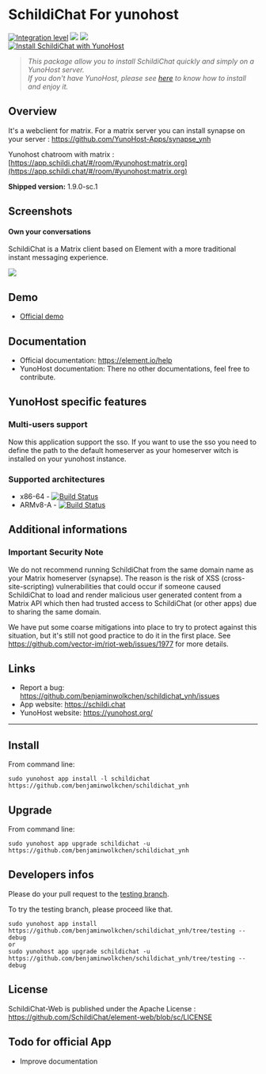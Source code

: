 SchildiChat For yunohost
=================

[![Integration level](https://dash.yunohost.org/integration/schildichat.svg)](https://dash.yunohost.org/appci/app/schildichat) ![](https://ci-apps.yunohost.org/ci/badges/schidichat.status.svg) ![](https://ci-apps.yunohost.org/ci/badges/schildichat.maintain.svg)  
[![Install SchildiChat with YunoHost](https://install-app.yunohost.org/install-with-yunohost.svg)](https://install-app.yunohost.org/?app=schildichat)

> *This package allow you to install SchildiChat quickly and simply on a YunoHost server.  
If you don't have YunoHost, please see [here](https://yunohost.org/#/install) to know how to install and enjoy it.*

Overview
--------

It's a webclient for matrix. For a matrix server you can install synapse on your server : https://github.com/YunoHost-Apps/synapse_ynh

Yunohost chatroom with matrix : [https://app.schildi.chat/#/room/#yunohost:matrix.org](https://app.schildi.chat/#/room/#yunohost:matrix.org)

**Shipped version:** 1.9.0-sc.1

Screenshots
-----------

#### Own your conversations

SchildiChat is a Matrix client based on Element with a more traditional instant messaging experience.

![](https://schildi.chat/desktop/img/2.png)

Demo
----

* [Official demo](https://app.schildi.chat)

Documentation
-------------

 * Official documentation: https://element.io/help
 * YunoHost documentation: There no other documentations, feel free to contribute.

YunoHost specific features
--------------------------

### Multi-users support

Now this application support the sso. If you want to use the sso you need to define the path to the default homeserver as your homeserver witch is installed on your yunohost instance.

### Supported architectures

* x86-64 - [![Build Status](https://ci-apps.yunohost.org/ci/logs/schildichat%20%28Apps%29.svg)](https://ci-apps.yunohost.org/ci/apps/schildichat/)
* ARMv8-A - [![Build Status](https://ci-apps-arm.yunohost.org/ci/logs/schildichat%20%28Apps%29.svg)](https://ci-apps-arm.yunohost.org/ci/apps/schildichat/)

<!--## Limitations

* Any known limitations.-->

Additional informations
-----------------------

### Important Security Note

We do not recommend running SchildiChat from the same domain name as your Matrix
homeserver (synapse).  The reason is the risk of XSS (cross-site-scripting)
vulnerabilities that could occur if someone caused SchildiChat to load and render
malicious user generated content from a Matrix API which then had trusted
access to SchildiChat (or other apps) due to sharing the same domain.

We have put some coarse mitigations into place to try to protect against this
situation, but it's still not good practice to do it in the first place.  See
https://github.com/vector-im/riot-web/issues/1977 for more details.

Links
-----

 * Report a bug: https://github.com/benjaminwolkchen/schildichat_ynh/issues
 * App website: https://schildi.chat
 * YunoHost website: https://yunohost.org/

---

Install
-------

From command line:

`sudo yunohost app install -l schildichat https://github.com/benjaminwolkchen/schildichat_ynh`

Upgrade
-------

From command line:

`sudo yunohost app upgrade schildichat -u https://github.com/benjaminwolkchen/schildichat_ynh`

Developers infos
----------------

Please do your pull request to the [testing branch](https://github.com/benjaminwolkchen/schildichat_ynh/tree/testing).

To try the testing branch, please proceed like that.
```
sudo yunohost app install https://github.com/benjaminwolkchen/schildichat_ynh/tree/testing --debug
or
sudo yunohost app upgrade schildichat -u https://github.com/benjaminwolkchen/schildichat_ynh/tree/testing --debug
```

License
-------

SchildiChat-Web is published under the Apache License : https://github.com/SchildiChat/element-web/blob/sc/LICENSE

Todo for official App
---------------------

- Improve documentation

